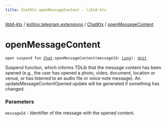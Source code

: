 ```yaml
---
title: ChatKtx.openMessageContent - libtd-ktx
---
```


[libtd-ktx](../../index.html) / [kotlinx.telegram.extensions](../index.html) / [ChatKtx](index.html) / [openMessageContent](./open-message-content.html)

# openMessageContent

`open suspend fun `[`Chat`](https://tdlibx.github.io/td/docs/org/drinkless/td/libcore/telegram/TdApi.Chat.html)`.openMessageContent(messageId: `[`Long`](https://kotlinlang.org/api/latest/jvm/stdlib/kotlin/-long/index.html)`): `[`Unit`](https://kotlinlang.org/api/latest/jvm/stdlib/kotlin/-unit/index.html)

Suspend function, which informs TDLib that the message content has been opened (e.g., the user
has opened a photo, video, document, location or venue, or has listened to an audio file or voice
note message). An updateMessageContentOpened update will be generated if something has changed.

### Parameters

`messageId` - Identifier of the message with the opened content.